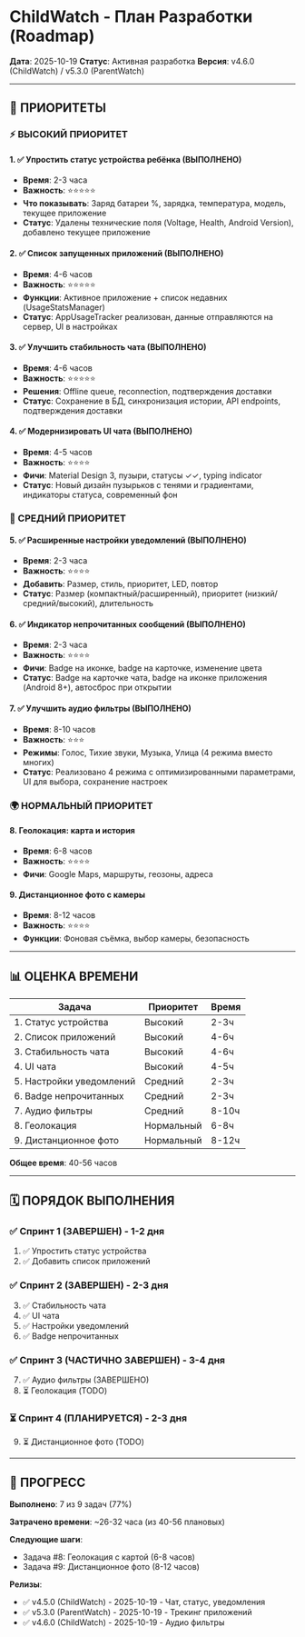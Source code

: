 # ChildWatch - План Разработки (Roadmap)

**Дата**: 2025-10-19
**Статус**: Активная разработка
**Версия**: v4.6.0 (ChildWatch) / v5.3.0 (ParentWatch)

---

## 🎯 ПРИОРИТЕТЫ

### ⚡ ВЫСОКИЙ ПРИОРИТЕТ

#### 1. ✅ Упростить статус устройства ребёнка (ВЫПОЛНЕНО)
- **Время**: 2-3 часа
- **Важность**: ⭐⭐⭐⭐⭐
- **Что показывать**: Заряд батареи %, зарядка, температура, модель, текущее приложение
- **Статус**: Удалены технические поля (Voltage, Health, Android Version), добавлено текущее приложение

#### 2. ✅ Список запущенных приложений (ВЫПОЛНЕНО)
- **Время**: 4-6 часов
- **Важность**: ⭐⭐⭐⭐⭐
- **Функции**: Активное приложение + список недавних (UsageStatsManager)
- **Статус**: AppUsageTracker реализован, данные отправляются на сервер, UI в настройках

#### 3. ✅ Улучшить стабильность чата (ВЫПОЛНЕНО)
- **Время**: 4-6 часов
- **Важность**: ⭐⭐⭐⭐⭐
- **Решения**: Offline queue, reconnection, подтверждения доставки
- **Статус**: Сохранение в БД, синхронизация истории, API endpoints, подтверждения доставки

#### 4. ✅ Модернизировать UI чата (ВЫПОЛНЕНО)
- **Время**: 4-5 часов
- **Важность**: ⭐⭐⭐⭐
- **Фичи**: Material Design 3, пузыри, статусы ✓✓, typing indicator
- **Статус**: Новый дизайн пузырьков с тенями и градиентами, индикаторы статуса, современный фон

### 🔧 СРЕДНИЙ ПРИОРИТЕТ

#### 5. ✅ Расширенные настройки уведомлений (ВЫПОЛНЕНО)
- **Время**: 2-3 часа
- **Важность**: ⭐⭐⭐⭐
- **Добавить**: Размер, стиль, приоритет, LED, повтор
- **Статус**: Размер (компактный/расширенный), приоритет (низкий/средний/высокий), длительность

#### 6. ✅ Индикатор непрочитанных сообщений (ВЫПОЛНЕНО)
- **Время**: 2-3 часа
- **Важность**: ⭐⭐⭐⭐
- **Фичи**: Badge на иконке, badge на карточке, изменение цвета
- **Статус**: Badge на карточке чата, badge на иконке приложения (Android 8+), автосброс при открытии

#### 7. ✅ Улучшить аудио фильтры (ВЫПОЛНЕНО)
- **Время**: 8-10 часов
- **Важность**: ⭐⭐⭐
- **Режимы**: Голос, Тихие звуки, Музыка, Улица (4 режима вместо многих)
- **Статус**: Реализовано 4 режима с оптимизированными параметрами, UI для выбора, сохранение настроек

### 🌍 НОРМАЛЬНЫЙ ПРИОРИТЕТ

#### 8. Геолокация: карта и история
- **Время**: 6-8 часов
- **Важность**: ⭐⭐⭐⭐
- **Фичи**: Google Maps, маршруты, геозоны, адреса

#### 9. Дистанционное фото с камеры
- **Время**: 8-12 часов
- **Важность**: ⭐⭐⭐⭐
- **Функции**: Фоновая съёмка, выбор камеры, безопасность

---

## 📊 ОЦЕНКА ВРЕМЕНИ

| Задача | Приоритет | Время |
|--------|-----------|-------|
| 1. Статус устройства | Высокий | 2-3ч |
| 2. Список приложений | Высокий | 4-6ч |
| 3. Стабильность чата | Высокий | 4-6ч |
| 4. UI чата | Высокий | 4-5ч |
| 5. Настройки уведомлений | Средний | 2-3ч |
| 6. Badge непрочитанных | Средний | 2-3ч |
| 7. Аудио фильтры | Средний | 8-10ч |
| 8. Геолокация | Нормальный | 6-8ч |
| 9. Дистанционное фото | Нормальный | 8-12ч |

**Общее время**: 40-56 часов

---

## 🗓️ ПОРЯДОК ВЫПОЛНЕНИЯ

### ✅ Спринт 1 (ЗАВЕРШЕН) - 1-2 дня
1. ✅ Упростить статус устройства
2. ✅ Добавить список приложений

### ✅ Спринт 2 (ЗАВЕРШЕН) - 2-3 дня
3. ✅ Стабильность чата
4. ✅ UI чата
5. ✅ Настройки уведомлений
6. ✅ Badge непрочитанных

### ✅ Спринт 3 (ЧАСТИЧНО ЗАВЕРШЕН) - 3-4 дня
7. ✅ Аудио фильтры (ЗАВЕРШЕНО)
8. ⏳ Геолокация (TODO)

### ⏳ Спринт 4 (ПЛАНИРУЕТСЯ) - 2-3 дня
9. ⏳ Дистанционное фото (TODO)

---

## 🚀 ПРОГРЕСС

**Выполнено**: 7 из 9 задач (77%)

**Затрачено времени**: ~26-32 часа (из 40-56 плановых)

**Следующие шаги**:
- Задача #8: Геолокация с картой (6-8 часов)
- Задача #9: Дистанционное фото (8-12 часов)

**Релизы**:
- ✅ v4.5.0 (ChildWatch) - 2025-10-19 - Чат, статус, уведомления
- ✅ v5.3.0 (ParentWatch) - 2025-10-19 - Трекинг приложений
- ✅ v4.6.0 (ChildWatch) - 2025-10-19 - Аудио фильтры
